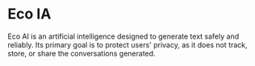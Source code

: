 # Eco IA
Eco AI is an artificial intelligence designed to generate text safely and reliably. Its primary goal is to protect users' privacy, as it does not track, store, or share the conversations generated.
